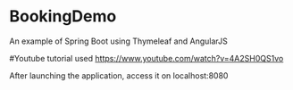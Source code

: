 # BookingDemo
An example of Spring Boot using Thymeleaf and AngularJS


#Youtube tutorial used
https://www.youtube.com/watch?v=4A2SH0QS1vo

After launching the application, access it on localhost:8080
